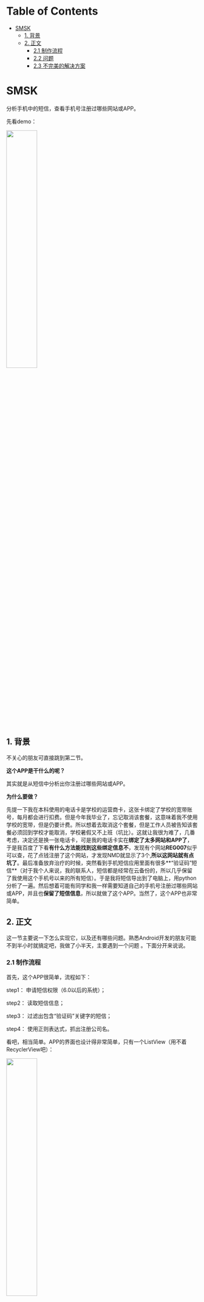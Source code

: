 Table of Contents
=================

* [SMSK](#smsk)
  * [1\. 背景](#1-%E8%83%8C%E6%99%AF)
  * [2\. 正文](#2-%E6%AD%A3%E6%96%87)
    * [2\.1 制作流程](#21-%E5%88%B6%E4%BD%9C%E6%B5%81%E7%A8%8B)
    * [2\.2 问题](#22-%E9%97%AE%E9%A2%98)
    * [2\.3 不完美的解决方案](#23-%E4%B8%8D%E5%AE%8C%E7%BE%8E%E7%9A%84%E8%A7%A3%E5%86%B3%E6%96%B9%E6%A1%88)

# SMSK

分析手机中的短信，查看手机号注册过哪些网站或APP。

先看demo：

<img src="https://puui.qpic.cn/fans_admin/0/3_1409075683_1565409156141/0" width="40%">

## 1. 背景

不关心的朋友可直接跳到第二节。

**这个APP是干什么的呢？**

其实就是从短信中分析出你注册过哪些网站或APP。

**为什么要做？**

先提一下我在本科使用的电话卡是学校的运营商卡，这张卡绑定了学校的宽带账号，每月都会进行扣费。但是今年我毕业了，忘记取消该套餐，这意味着我不使用学校的宽带，但是仍要计费。所以想着去取消这个套餐，但是工作人员被告知该套餐必须回到学校才能取消，学校暑假又不上班（坑比）。这就让我很为难了，几番考虑，决定还是换一张电话卡，可是我的电话卡实在**绑定了太多网站和APP了**，于是我百度了下看**有什么方法能找到这些绑定信息不**，发现有个网站**REG007**似乎可以查，花了点钱注册了这个网站，才发现NMD就显示了3个,**所以这网站就有点坑了**。最后准备放弃治疗的时候，突然看到手机短信应用里面有很多**“验证码”短信**（对于我个人来说，我的联系人，短信都是经常在云备份的，所以几乎保留了我使用这个手机号以来的所有短信）。于是我将短信导出到了电脑上，用python分析了一遍。然后想着可能有同学和我一样需要知道自己的手机号注册过哪些网站或APP，并且也**保留了短信信息**，所以就做了这个APP。当然了，这个APP也非常简单。

## 2. 正文

这一节主要说一下怎么实现它，以及还有哪些问题。熟悉Android开发的朋友可能不到半小时就搞定吧，我做了小半天，主要遇到一个问题 。下面分开来说说。

### 2.1 制作流程

首先，这个APP很简单，流程如下：

step1： 申请短信权限（6.0以后的系统）；

step2： 读取短信信息；

step3： 过滤出包含“验证码”关键字的短信；

step4： 使用正则表达式，抓出注册公司名。

看吧，相当简单。APP的界面也设计得非常简单，只有一个ListView（用不着RecyclerView吧）：

<img src="https://ae01.alicdn.com/kf/He33bee112f0f47fdbf3067366a74f9bf6.jpg"  width=40%>

### 2.2 问题

首先说说app已经做过的部分的问题：

1. 过滤包含”验证码“部分的短信，简单采用了String.contains("验证码")这类方法，是否会漏掉一些注册信息？

2. 正则表达式部分，根据我的观察，几乎所有公司发来的短信都会将其公司名包含在一个中括号之间。如[豆瓣网]或【腾讯云】。中括号有英文和中文的两种。于是我只抓取了这两种。正则表达式如下:

   ```java
   String pattern = "\[|【(.*?)\|]】";
   ```

   在python中，我使用的正则表达式如下:

   ```python
   pattern = r"[[【]](.*?)[]】]
   ```

   那是否有些公司不是这样呢？还有正则表达式其实有个漏洞那就是[腾讯云】。这种也会捕获，但是正规公司发过来的短信，不会有这种短信吧。

好，再来说说我花了很多时间的未做的部分：

首先这个APP我在是准备识别双卡的。因为我的手机就是双卡的，我想知道**卡一和卡二分别注册了哪些网站**，这一定程度上受了“华为手机助手”的诱导。我在“背景”中说过，我首先是用python分析的，从手机中将信息导入到电脑上，华为手机助手给我生成了一个csv文件。csv的header如下：

![](https://ae01.alicdn.com/kf/H1c8467db520248369e39e1a28f80376bH.jpg)

SIMCardID分了双卡的。所以我觉得既然可以识别双卡，那就**做成双卡识别**咯。谷歌了很久，查Android Api也查看了很久。首先是读取短信的cursor所用projection字段中没有相关字段信息，其次大多的博客也是探讨“如何用副卡来发送短信”的话题。如何识别“短信是属于那张卡的”之类的问题却少之又少。花了2,3个小时在查资料上，却无果。**我又去看了那个csv文件，发现它的识别居然是有错的！**之后我又想到，既然我用过云备份短信，那从云中恢复短信时它怎么知道每个短信是属于哪张卡的？万一我换过卡？又或者我将卡槽中的两张卡交换了位置呢？所以很显然这有问题。于是我又去查了自己手机中好几年前的短信（因为我这几年都换过手机了，所以肯定有从云备份中恢复的短信），发现只要是旧信息，都是**默认归属于主卡**的。

### 2.3 不完美的解决方案

文字略显多了，总之这个功能无法做到精确。但是也不是说不可以做，cursor的projection字段有一个serveice_center，这个是用来查短信中心的，我看了下，如果短信属于主卡，是有短信中心的信息的，而对于卡2，短信中心号码默认为0。当然了，因为要考虑我在2.2节中说过的问题，所以这只是一种“不完美的解决方案”。
